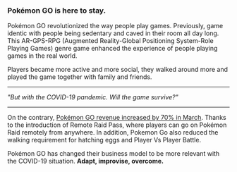 ### Pokémon GO is here to stay. 

Pokémon GO revolutionized the way people play games. Previously, game identic with people being sedentary and caved in their room all day long. This AR-GPS-RPG (Augmented Reality-Global Positioning System-Role Playing Games) genre game enhanced the experience of people playing games in the real world.

Players became more active and more social, they walked around more and played the game together with family and friends.

---

_"But with the COVID-19 pandemic. Will the game survive?"_

---

On the contrary, [Pokémon GO revenue increased by 70% in March](https://www.forbes.com/sites/simonchandler/2020/06/02/coronavirus-boosts-pokmon-go-spending-by-70-as-gamers-play-inside/#1be886ef1994). Thanks to the introduction of Remote Raid Pass, where players can go on Pokémon Raid remotely from anywhere. In addition, Pokemon Go also reduced the walking requirement for hatching eggs and Player Vs Player Battle. 

Pokémon GO has changed their business model to be more relevant with the COVID-19 situation. **Adapt, improvise, overcome.**

